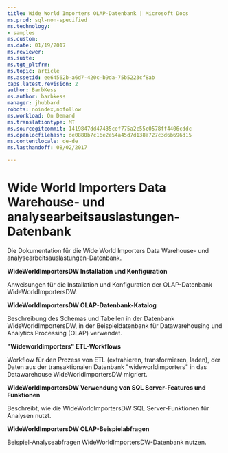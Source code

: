 ```yaml
---
title: Wide World Importers OLAP-Datenbank | Microsoft Docs
ms.prod: sql-non-specified
ms.technology:
- samples
ms.custom: 
ms.date: 01/19/2017
ms.reviewer: 
ms.suite: 
ms.tgt_pltfrm: 
ms.topic: article
ms.assetid: ee64562b-a6d7-420c-b9da-75b5223cf8ab
caps.latest.revision: 2
author: BarbKess
ms.author: barbkess
manager: jhubbard
robots: noindex,nofollow
ms.workload: On Demand
ms.translationtype: MT
ms.sourcegitcommit: 1419847dd47435cef775a2c55c0578ff4406cddc
ms.openlocfilehash: de0880b7c16e2e54a45d7d138a727c3d6b696d15
ms.contentlocale: de-de
ms.lasthandoff: 08/02/2017

---
```

# <a name="wide-world-importers-data-warehousing-and-analytics-database"></a>Wide World Importers Data Warehouse- und analysearbeitsauslastungen-Datenbank
Die Dokumentation für die Wide World Importers Data Warehouse- und analysearbeitsauslastungen-Datenbank.

**WideWorldImportersDW Installation und Konfiguration**

Anweisungen für die Installation und Konfiguration der OLAP-Datenbank WideWorldImportersDW.

**WideWorldImportersDW OLAP-Datenbank-Katalog**

Beschreibung des Schemas und Tabellen in der Datenbank WideWorldImportersDW, in der Beispieldatenbank für Datawarehousing und Analytics Processing (OLAP) verwendet.

**"Wideworldimporters" ETL-Workflows**

Workflow für den Prozess von ETL (extrahieren, transformieren, laden), der Daten aus der transaktionalen Datenbank "wideworldimporters" in das Datawarehouse WideWorldImportersDW migriert.

**WideWorldImportersDW Verwendung von SQL Server-Features und Funktionen**

Beschreibt, wie die WideWorldImportersDW SQL Server-Funktionen für Analysen nutzt.

**WideWorldImportersDW OLAP-Beispielabfragen**

Beispiel-Analyseabfragen WideWorldImportersDW-Datenbank nutzen.

